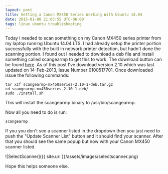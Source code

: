```yaml
---
layout: post
title: Getting a Canon MX450 Series Working With Ubuntu 14.04
date: 2015-01-08 21:03:55 UTC-06:00
tags: linux ubuntu troubleshooting
---
```


Today I needed to scan something on my Canon MX450 series printer from my laptop running Ubuntu 14.04 LTS.  I had already setup the printer portion successfully with the built in network printer detection, but hadn't done the scanning portion.  I found out I needed to download a deb file and install something called scangearmp to get this to work.  The download button can be found [here](http://support-sg.canon-asia.com/contents/SG/EN/0100517701.html).  As of this post I've download version 2.10 which was last updated on 14-Feb-2013, Issue Number 0100517701.  Once downloaded issue the following commands:

    tar xzf scangearmp-mx450series-2.10-1-deb.tar.gz
    cd scangearmp-mx450series-2.10-1-deb/
    sudo ./install.sh

This will install the scangearmp binary to /usr/bin/scangearmp.

Now all you need to do is run:

    scangearmp

If you you don't see a scanner listed in the dropdown then you just need to push the "Update Scanner List" button and it should find your scanner.  After that you should see the same popup but now with your Canon MX450 scanner listed.

![SelectScanner]({{ site.url }}/assets/images/selectscanner.png)

Hope this helps someone else.
